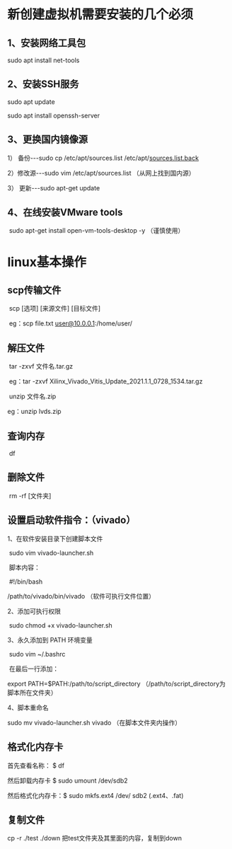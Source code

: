 # 新创建虚拟机需要安装的几个必须

## 1、安装网络工具包

sudo apt install net-tools

## 2、安装SSH服务

 sudo apt update

 sudo apt install openssh-server

## 3、更换国内镜像源

 1） 备份---sudo cp /etc/apt/sources.list /etc/apt/[sources.list.back](http://sources.list.back/)

2）修改源---sudo vim /etc/apt/sources.list （从网上找到国内源）

 3） 更新---sudo apt-get update

## 4、在线安装VMware tools

​     sudo apt-get install open-vm-tools-desktop -y （谨慎使用）

 

 

# linux基本操作

## scp传输文件

​     scp [选项] [来源文件] [目标文件]

​     eg：scp file.txt user@10.0.0.1:/home/user/

## 解压文件

​     tar -zxvf 文件名.tar.gz

​     eg：tar -zxvf Xilinx_Vivado_Vitis_Update_2021.1.1_0728_1534.tar.gz

​     unzip 文件名.zip

eg：unzip lvds.zip

 

## 查询内存

​     df

## 删除文件

​     rm -rf [文件夹]

## 设置启动软件指令：（vivado）

1、在软件安装目录下创建脚本文件

​          sudo vim vivado-launcher.sh

​          脚本内容：

​              \#!/bin/bash

/path/to/vivado/bin/vivado （软件可执行文件位置）

2、添加可执行权限

​          sudo chmod +x vivado-launcher.sh

3、永久添加到 PATH 环境变量

​          sudo vim ~/.bashrc 

​          在最后一行添加：

export PATH=$PATH:/path/to/script_directory （/path/to/script_directory为脚本所在文件夹）

4、脚本重命名

sudo mv vivado-launcher.sh vivado （在脚本文件夹内操作）

 

## 格式化内存卡

首先查看名称： $ df

然后卸载内存卡 $ sudo umount /dev/sdb2

然后格式化内存卡：$ sudo mkfs.ext4 /dev/ sdb2  (.ext4、.fat)



## 复制文件

cp -r ./test ./down  把test文件夹及其里面的内容，复制到down

 

 

 

 

 